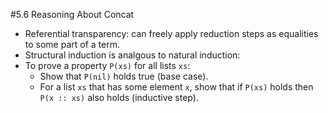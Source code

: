 #5.6 Reasoning About Concat

- Referential transparency: can freely apply reduction steps as equalities to some part of a term.
- Structural induction is analgous to natural induction:
- To prove a property `P(xs)` for all lists `xs`:
    - Show that `P(nil)` holds true (base case).
    - For a list `xs` that has some element `x`, show that if `P(xs)` holds then `P(x :: xs)` also holds (inductive step).